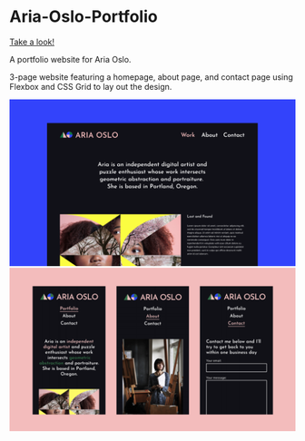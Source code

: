 # Aria-Oslo-Portfolio

[Take a look!](https://aria-oslo-418.superhi.com/)

A portfolio website for Aria Oslo. 

3-page website featuring a homepage, about page, and contact page using Flexbox and
CSS Grid to lay out the design. 

![Ario-Olso](https://github.com/madelineuribes/Aria-Oslo-Portfolio/blob/master/aria-oslo/img/aria-page1.png)
![Ario-Olso-Mobile](https://github.com/madelineuribes/Aria-Oslo-Portfolio/blob/master/aria-oslo/img/aria-mobile.png)
